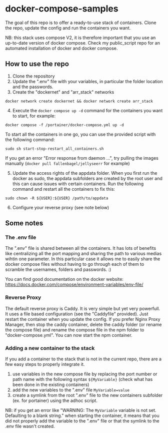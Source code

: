 # docker-compose-samples
The goal of this repo is to offer a ready-to-use stack of containers. Clone the repo, update the config and run the containers you want.

NB: this stack uses compose V2, it is therefore important that you use an up-to-date version of docker compose. Check my public_script repo for an automated installation of docker and docker compose.

## How to use the repo
1. Clone the repository
2. Update the ".env" file with your variables, in particular the folder location and the passwords.
3. Create the "dockernet" and "arr_stack" networks
```
docker network create dockernet && docker network create arr_stack
```
4. Execute the `docker compose up -d` command for the containers you want to start, for example:
```
docker compose -f /portainer/docker-compose.yml up -d
```
To start all the containers in one go, you can use the provided script with the following command:
```
sudo sh start-stop-restart_all_containers.sh
```
If you get an error "Error response from daemon ...", try pulling the images manually (```docker pull fallenbagel/jellyseerr``` for example)

5. Update the access rights of the appdata folder.
When you first run the docker as sudo, the appdata subfolders are created by the root user and this can cause issues with certain containers. Run the following command and restart all the containers to fix this:
```
sudo chown -R ${USER}:${USER} /path/to/appdata
``` 
6. Configure your reverse proxy 
(see note below)


## Some notes
### The .env file
The ".env" file is shared between all the containers. 
It has lots of benefits like centralizing all the port mapping and sharing the path to various medias wihtin one parameter.
In this particular case it allows me to easily share the docker compose files without having to go through each of them to scramble the usernames, folders and passwords. :)

You can find good documentation on the docker website: https://docs.docker.com/compose/environment-variables/env-file/

### Reverse Proxy
The default reverse proxy is Caddy. It is very simple but yet very powerfull. It uses a file based configuration (see the "Caddyfile" provided). Just restart the container when you update the config.
If you prefer Nginx Proxy Manager, then stop the caddy container, delete the caddy folder (or rename the compose file) and rename the compose file in the npm folder to "docker-compose.yml". You can now start the npm container.

### Adding a new container to the stack
If you add a container to the stack that is not in the current repo, there are a few easy steps to properly integrate it.
1. use variables in the new compose file by replacing the port number or path name with the following syntax `${MyVariable}` (check what has been done in the existing containers)
2. add the new variables to the ".env" file `MyVariable=value`
3. create a symlink from the root ".env" file to the new containers subfolder (ex. for portainer) using the adhoc script.

NB: if you get an error like "WARNING: The `MyVariable` variable is not set. Defaulting to a blank string." when starting the container, it means that you did not properly add the variable to the ".env" file or that the symlink to the .env file wasn't created.
